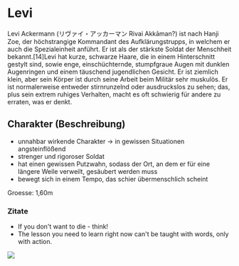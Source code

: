 # Levi

Levi Ackermann (リヴァイ・アッカーマン Rivai Akkāman?) ist nach Hanji Zoe, der höchstrangige Kommandant des Aufklärungstrupps, in welchem er auch die Spezialeinheit anführt. Er ist als der stärkste Soldat der Menschheit bekannt.[14]Levi hat kurze, schwarze Haare, die in einem Hinterschnitt gestylt sind, sowie enge, einschüchternde, stumpfgraue Augen mit dunklen Augenringen und einem täuschend jugendlichen Gesicht. Er ist ziemlich klein, aber sein Körper ist durch seine Arbeit beim Militär sehr muskulös. Er ist normalerweise entweder stirnrunzelnd oder ausdruckslos zu sehen; das, plus sein extrem ruhiges Verhalten, macht es oft schwierig für andere zu erraten, was er denkt.

## Charakter (Beschreibung)

- unnahbar wirkende Charakter -> in gewissen Situationen angsteinflößend
- strenger und rigoroser Soldat
- hat einen gewissen Putzwahn, sodass der Ort, an dem er für eine längere Weile verweilt, gesäubert werden muss
- bewegt sich in einem Tempo, das schier übermenschlich scheint

Groesse: 1,60m

### Zitate

- If you don't want to die - think!
- The lesson you need to learn right now can't be taught with words, only with action.


<img src="https://besthqwallpapers.com/Uploads/8-9-2018/65146/thumb2-levi-ackerman-sword-attack-on-titan-manga-shingeki-no-kyojin.jpg">


